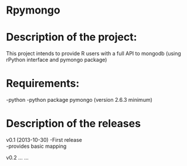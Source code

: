 Rpymongo
========

# Description of the project: 
This project intends to provide R users with a full API to mongodb (using rPython interface and pymongo package)


# Requirements:
-python 
-python package pymongo (version 2.6.3 minimum)


# Description of the releases
v0.1 (2013-10-30)
-First release  
-provides basic mapping  

v0.2 
...
...
